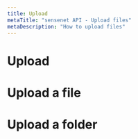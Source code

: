 ```yaml
---
title: Upload
metaTitle: "sensenet API - Upload files"
metaDescription: "How to upload files"
---
```


# Upload

# Upload a file

# Upload a folder
